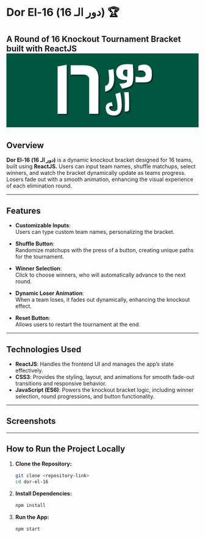 # **Dor El-16 (دور الـ 16)** 🏆  
**A Round of 16 Knockout Tournament Bracket built with ReactJS**
![alt text](src/assets/readme.png)
---

## **Overview**  
**Dor El-16 (دور الـ 16)** is a dynamic knockout bracket designed for 16 teams, built using **ReactJS.** Users can input team names, shuffle matchups, select winners, and watch the bracket dynamically update as teams progress. Losers fade out with a smooth animation, enhancing the visual experience of each elimination round.

---

## **Features**  
- **Customizable Inputs**:  
  Users can type custom team names, personalizing the bracket.  

- **Shuffle Button**:  
  Randomize matchups with the press of a button, creating unique paths for the tournament.  

- **Winner Selection**:  
  Click to choose winners, who will automatically advance to the next round.  

- **Dynamic Loser Animation**:  
  When a team loses, it fades out dynamically, enhancing the knockout effect.  

- **Reset Button**:  
  Allows users to restart the tournament at the end.  

---

## **Technologies Used**  
- **ReactJS**:  Handles the frontend UI and manages the app’s state effectively.  
- **CSS3**:  Provides the styling, layout, and animations for smooth fade-out transitions and responsive behavior.  
- **JavaScript (ES6)**:  Powers the knockout bracket logic, including winner selection, round progressions, and button functionality.  

---
## **Screenshots**



---
## How to Run the Project Locally  

1. **Clone the Repository:**  
   ```bash  
   git clone <repository-link>  
   cd dor-el-16 
   ```

2. **Install Dependencies:**
    ```bash
    npm install  
    ```

3. **Run the App:**
    ```bash
    npm start  
    ```
